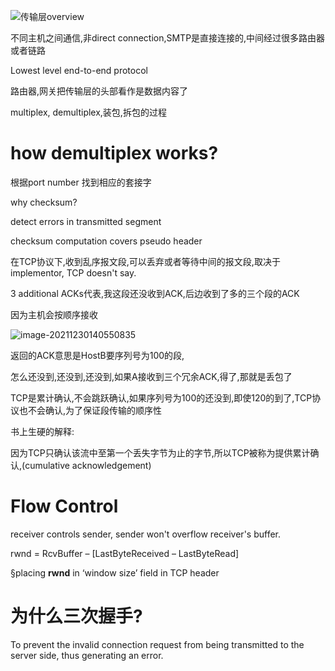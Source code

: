![传输层overview](D:\Typora\图片\传输层overview.png)

不同主机之间通信,非direct connection,SMTP是直接连接的,中间经过很多路由器或者链路

Lowest level end-to-end protocol

路由器,网关把传输层的头部看作是数据内容了

multiplex, demultiplex,装包,拆包的过程

# how demultiplex works?

根据port number 找到相应的套接字

why checksum?

detect errors in transmitted segment

checksum computation covers pseudo header

在TCP协议下,收到乱序报文段,可以丢弃或者等待中间的报文段,取决于implementor, TCP doesn't say.

3 additional ACKs代表,我这段还没收到ACK,后边收到了多的三个段的ACK

因为主机会按顺序接收

![image-20211230140550835](C:\Users\ws\AppData\Roaming\Typora\typora-user-images\image-20211230140550835.png)

返回的ACK意思是HostB要序列号为100的段,

怎么还没到,还没到,还没到,如果A接收到三个冗余ACK,得了,那就是丢包了

TCP是累计确认,不会跳跃确认,如果序列号为100的还没到,即使120的到了,TCP协议也不会确认,为了保证段传输的顺序性

书上生硬的解释:

因为TCP只确认该流中至第一个丢失字节为止的字节,所以TCP被称为提供累计确认,(cumulative acknowledgement)

# Flow Control

receiver controls sender, sender won't overflow receiver's buffer.

rwnd = RcvBuffer – [LastByteReceived – LastByteRead]

§placing **rwnd** in ‘window size’ field in TCP header

# 为什么三次握手?

To prevent the invalid connection request from being transmitted to the server side, thus generating an error.
